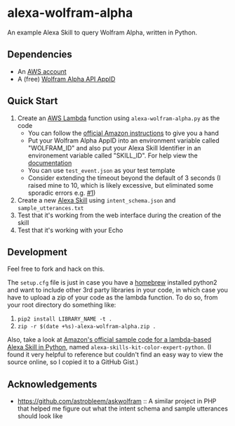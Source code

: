 # alexa-wolfram-alpha

An example Alexa Skill to query Wolfram Alpha, written in Python.

## Dependencies

- An [AWS account](https://console.aws.amazon.com/console/home)
- A (free) [Wolfram Alpha API
  AppID](https://developer.wolframalpha.com/portal/apisignup.html)

## Quick Start

1. Create an [AWS Lambda](https://console.aws.amazon.com/console/home) function
   using `alexa-wolfram-alpha.py` as the code
   - You can follow the [official Amazon
     instructions](https://developer.amazon.com/public/solutions/alexa/alexa-skills-kit/docs/developing-an-alexa-skill-as-a-lambda-function)
     to give you a hand
   - Put your Wolfram Alpha AppID into an environment variable called "WOLFRAM_ID" and also put your Alexa Skill Identifier in an environement variable called "SKILL_ID". For help view the [documentation](http://docs.aws.amazon.com/lambda/latest/dg/env_variables.html)
   - You can use `test_event.json` as your test template
   - Consider extending the timeout beyond the default of 3 seconds (I raised mine to 10, which is likely excessive, but eliminated some sporadic errors e.g. [#1](https://github.com/n8henrie/alexa-wolfram-alpha/issues/1))
1. Create a new [Alexa
   Skill](https://developer.amazon.com/edw/home.html#/skill/create) using
   `intent_schema.json` and `sample_utterances.txt`
1. Test that it's working from the web interface during the creation of the
   skill
1. Test that it's working with your Echo

## Development

Feel free to fork and hack on this.

The `setup.cfg` file is just in case you have a [homebrew](http://brew.sh/)
installed python2 and want to include other 3rd party libraries in your code,
in which case you have to upload a zip of your code as the lambda function. To
do so, from your root directory do something like:

1. `pip2 install LIBRARY_NAME -t .`
1. `zip -r $(date +%s)-alexa-wolfram-alpha.zip .`

Also, take a look at [Amazon's official sample code for a lambda-based Alexa Skill
in Python](https://gist.github.com/n8henrie/3db1205331d0f6195b01), named
`alexa-skills-kit-color-expert-python`. (I found it very helpful to reference
but couldn't find an easy way to view the source online, so I copied it to a
GitHub Gist.)

## Acknowledgements

- <https://github.com/astrobleem/askwolfram> :: A similar project in PHP that
  helped me figure out what the intent schema and sample utterances should look
  like
